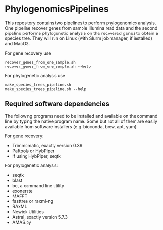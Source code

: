 # PhylogenomicsPipelines

This repository contains two pipelines to perform phylogenomics analysis. One pipeline recover genes from sample Illumina read data and the second pipeline performs phylogenetic analysis on the recovered genes to obtain a species tree. They will run on Linux (with Slurm job manager, if installed) and MacOS.

For gene recovery use
```
recover_genes_from_one_sample.sh
recover_genes_from_one_sample.sh --help
```

For phylogenetic analysis use
```
make_species_trees_pipeline.sh
make_species_trees_pipeline.sh --help
```

## Required software dependencies
The following programs need to be installed and available on the command line by typing the native program name. Some but not all of them are easily available from software installers (e.g. bioconda, brew, apt, yum)

For gene recovery:
* Trimmomatic, exactly version 0.39
* Paftools or HybPiper
* If using HybPiper, seqtk

For phylogenetic analysis:
* seqtk
* blast
* bc, a command line utility
* exonerate
* MAFFT
* fasttree or raxml-ng
* RAxML
* Newick Utilities
* Astral, exactly version 5.7.3
* AMAS.py





